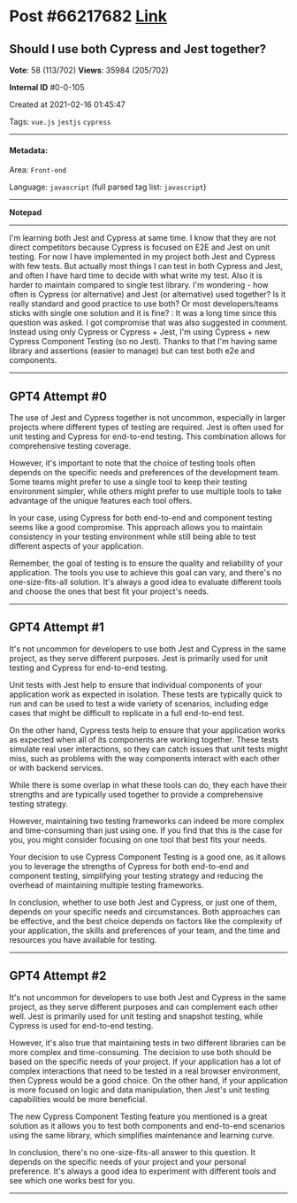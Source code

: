 
# Post \#66217682 [Link](https://stackoverflow.com/questions/66217682/)

## Should I use both Cypress and Jest together?

**Vote**: 58 (113/702) **Views**: 35984 (205/702) 

**Internal ID** \#0-0-105

Created at 2021-02-16 01:45:47

Tags: `vue.js` `jestjs` `cypress`

----------

#### Metadata:

Area: `Front-end`

Language: `javascript` (full parsed tag list: `javascript`)

----------

**Notepad**


----------

I'm learning both Jest and Cypress at same time. I know that they are not direct competitors because Cypress is focused on E2E and Jest on unit testing. For now I have implemented in my project both Jest and Cypress with few tests.
But actually most things I can test in both Cypress and Jest, and often I have hard time to decide with what write my test. Also it is harder to maintain compared to single test library.
I'm wondering - how often is Cypress (or alternative) and Jest (or alternative) used together? Is it really standard and good practice to use both? Or most developers/teams sticks with single one solution and it is fine?
: It was a long time since this question was asked. I got compromise that was also suggested in comment. Instead using only Cypress or Cypress + Jest, I'm using Cypress + new Cypress Component Testing (so no Jest). Thanks to that I'm having same library and assertions (easier to manage) but can test both e2e and components.


----------
        
## GPT4 Attempt \#0

The use of Jest and Cypress together is not uncommon, especially in larger projects where different types of testing are required. Jest is often used for unit testing and Cypress for end-to-end testing. This combination allows for comprehensive testing coverage.

However, it's important to note that the choice of testing tools often depends on the specific needs and preferences of the development team. Some teams might prefer to use a single tool to keep their testing environment simpler, while others might prefer to use multiple tools to take advantage of the unique features each tool offers.

In your case, using Cypress for both end-to-end and component testing seems like a good compromise. This approach allows you to maintain consistency in your testing environment while still being able to test different aspects of your application.

Remember, the goal of testing is to ensure the quality and reliability of your application. The tools you use to achieve this goal can vary, and there's no one-size-fits-all solution. It's always a good idea to evaluate different tools and choose the ones that best fit your project's needs.

--------

## GPT4 Attempt \#1

It's not uncommon for developers to use both Jest and Cypress in the same project, as they serve different purposes. Jest is primarily used for unit testing and Cypress for end-to-end testing. 

Unit tests with Jest help to ensure that individual components of your application work as expected in isolation. These tests are typically quick to run and can be used to test a wide variety of scenarios, including edge cases that might be difficult to replicate in a full end-to-end test.

On the other hand, Cypress tests help to ensure that your application works as expected when all of its components are working together. These tests simulate real user interactions, so they can catch issues that unit tests might miss, such as problems with the way components interact with each other or with backend services.

While there is some overlap in what these tools can do, they each have their strengths and are typically used together to provide a comprehensive testing strategy.

However, maintaining two testing frameworks can indeed be more complex and time-consuming than just using one. If you find that this is the case for you, you might consider focusing on one tool that best fits your needs.

Your decision to use Cypress Component Testing is a good one, as it allows you to leverage the strengths of Cypress for both end-to-end and component testing, simplifying your testing strategy and reducing the overhead of maintaining multiple testing frameworks.

In conclusion, whether to use both Jest and Cypress, or just one of them, depends on your specific needs and circumstances. Both approaches can be effective, and the best choice depends on factors like the complexity of your application, the skills and preferences of your team, and the time and resources you have available for testing.

--------

## GPT4 Attempt \#2

It's not uncommon for developers to use both Jest and Cypress in the same project, as they serve different purposes and can complement each other well. Jest is primarily used for unit testing and snapshot testing, while Cypress is used for end-to-end testing. 

However, it's also true that maintaining tests in two different libraries can be more complex and time-consuming. The decision to use both should be based on the specific needs of your project. If your application has a lot of complex interactions that need to be tested in a real browser environment, then Cypress would be a good choice. On the other hand, if your application is more focused on logic and data manipulation, then Jest's unit testing capabilities would be more beneficial.

The new Cypress Component Testing feature you mentioned is a great solution as it allows you to test both components and end-to-end scenarios using the same library, which simplifies maintenance and learning curve.

In conclusion, there's no one-size-fits-all answer to this question. It depends on the specific needs of your project and your personal preference. It's always a good idea to experiment with different tools and see which one works best for you.

--------
